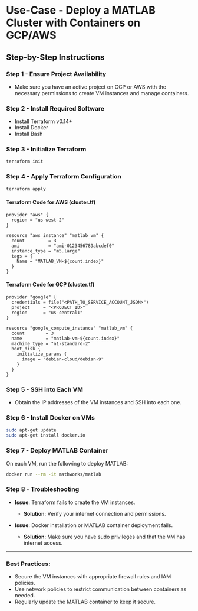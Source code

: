 # Use-Case - Deploy a MATLAB Cluster with Containers on GCP/AWS

## Step-by-Step Instructions

### Step 1 - Ensure Project Availability

- Make sure you have an active project on GCP or AWS with the necessary permissions to create VM instances and manage containers.

### Step 2 - Install Required Software

- Install Terraform v0.14+
- Install Docker
- Install Bash

### Step 3 - Initialize Terraform

```bash
terraform init
```

### Step 4 - Apply Terraform Configuration

```bash
terraform apply
```

#### Terraform Code for AWS (cluster.tf)

```hcl
provider "aws" {
  region = "us-west-2"
}

resource "aws_instance" "matlab_vm" {
  count         = 3
  ami           = "ami-0123456789abcdef0"
  instance_type = "m5.large"
  tags = {
    Name = "MATLAB_VM-${count.index}"
  }
}
```

#### Terraform Code for GCP (cluster.tf)

```hcl
provider "google" {
  credentials = file("<PATH_TO_SERVICE_ACCOUNT_JSON>")
  project     = "<PROJECT_ID>"
  region      = "us-central1"
}

resource "google_compute_instance" "matlab_vm" {
  count        = 3
  name         = "matlab-vm-${count.index}"
  machine_type = "n1-standard-2"
  boot_disk {
    initialize_params {
      image = "debian-cloud/debian-9"
    }
  }
}
```

### Step 5 - SSH into Each VM

- Obtain the IP addresses of the VM instances and SSH into each one.

### Step 6 - Install Docker on VMs

```bash
sudo apt-get update
sudo apt-get install docker.io
```

### Step 7 - Deploy MATLAB Container

On each VM, run the following to deploy MATLAB:

```bash
docker run --rm -it mathworks/matlab
```

### Step 8 - Troubleshooting

- **Issue**: Terraform fails to create the VM instances.
  - **Solution**: Verify your internet connection and permissions.

- **Issue**: Docker installation or MATLAB container deployment fails.
  - **Solution**: Make sure you have sudo privileges and that the VM has internet access.

---

### Best Practices:

- Secure the VM instances with appropriate firewall rules and IAM policies.
- Use network policies to restrict communication between containers as needed.
- Regularly update the MATLAB container to keep it secure.

